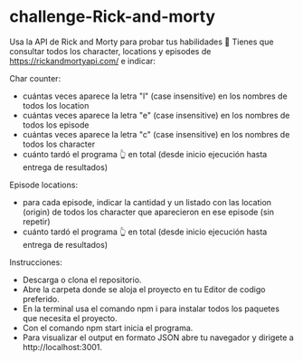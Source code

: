 # challenge-Rick-and-morty

Usa la API de Rick and Morty para probar tus habilidades 🥼
Tienes que consultar todos los character, locations y episodes de https://rickandmortyapi.com/ e indicar:

Char counter:
  - cuántas veces aparece la letra "l" (case insensitive) en los nombres de todos los location
  - cuántas veces aparece la letra "e" (case insensitive) en los nombres de todos los episode
  - cuántas veces aparece la letra "c" (case insensitive) en los nombres de todos los character
  - cuánto tardó el programa 👆 en total (desde inicio ejecución hasta entrega de resultados)
  
Episode locations:
- para cada episode, indicar la cantidad y un listado con las location (origin) de todos los character que aparecieron en ese episode (sin repetir)
- cuánto tardó el programa 👆 en total (desde inicio ejecución hasta entrega de resultados)

Instrucciones:

  - Descarga o clona el repositorio.
  - Abre la carpeta donde se aloja el proyecto en tu Editor de codigo preferido.
  - En la terminal usa el comando npm i para instalar todos los paquetes que necesita el proyecto.
  - Con el comando npm start inicia el programa. 
  - Para visualizar el output en formato JSON abre tu navegador y dirigete a http://localhost:3001.
